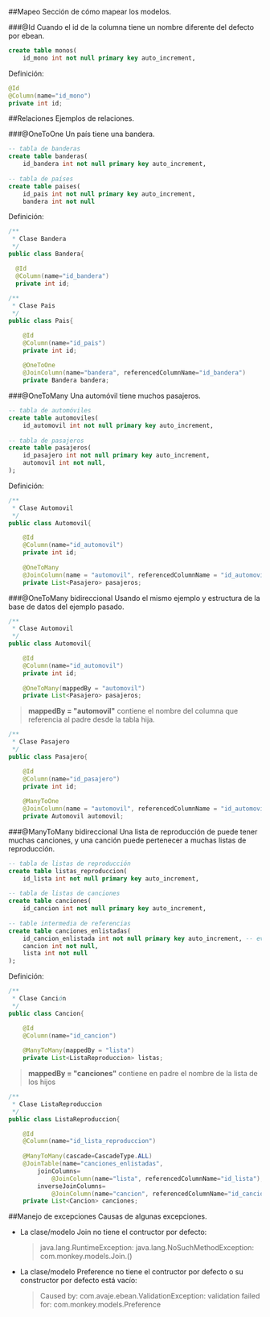 ##Mapeo
Sección de cómo mapear los modelos.

###@Id
Cuando el id de la columna tiene un nombre diferente del defecto por ebean.
```sql
create table monos(
    id_mono int not null primary key auto_increment,
```

Definición:
```java
@Id
@Column(name="id_mono")
private int id;
```


##Relaciones
Ejemplos de relaciones.

###@OneToOne
Un país tiene una bandera.
```sql
-- tabla de banderas
create table banderas(
    id_bandera int not null primary key auto_increment,
    
-- tabla de países
create table paises(
    id_pais int not null primary key auto_increment,
    bandera int not null
```

Definición:
```java
/**
 * Clase Bandera
 */
public class Bandera{

  @Id
  @Column(name="id_bandera")
  private int id;
  
/**
 * Clase Pais
 */
public class Pais{

    @Id
    @Column(name="id_pais")
    private int id;
    
    @OneToOne
    @JoinColumn(name="bandera", referencedColumnName="id_bandera")
    private Bandera bandera;
  ```

###@OneToMany
Una automóvil tiene muchos pasajeros.
```sql
-- tabla de automóviles
create table automoviles(
    id_automovil int not null primary key auto_increment,
    
-- tabla de pasajeros
create table pasajeros(
    id_pasajero int not null primary key auto_increment,
    automovil int not null,
);
```

Definición:
```java
/**
 * Clase Automovil
 */
public class Automovil{

    @Id
    @Column(name="id_automovil")
    private int id;
    
    @OneToMany
    @JoinColumn(name = "automovil", referencedColumnName = "id_automovil")
    private List<Pasajero> pasajeros;
```
    
###@OneToMany bidireccional
Usando el mismo ejemplo y estructura de la base de datos del ejemplo pasado.
```java
/**
 * Clase Automovil
 */
public class Automovil{

    @Id
    @Column(name="id_automovil")
    private int id;
    
    @OneToMany(mappedBy = "automovil")
    private List<Pasajero> pasajeros;
```

> **mappedBy = "automovil"** contiene el nombre del columna que referencia al padre desde la tabla hija.
 
```java   
/**
 * Clase Pasajero
 */
public class Pasajero{

    @Id
    @Column(name="id_pasajero")
    private int id;
    
    @ManyToOne
    @JoinColumn(name = "automovil", referencedColumnName = "id_automovil")
    private Automovil automovil;
```

###@ManyToMany bidireccional
Una lista de reproducción de puede tener muchas canciones, y una canción puede pertenecer a muchas listas de reproducción.
```sql
-- tabla de listas de reproducción
create table listas_reproduccion(
    id_lista int not null primary key auto_increment,
    
-- tabla de listas de canciones
create table canciones(
    id_cancion int not null primary key auto_increment,
    
-- table intermedia de referencias
create table canciones_enlistadas(
    id_cancion_enlistada int not null primary key auto_increment, -- evitar duplicados
    cancion int not null,
    lista int not null
);
```
Definición:
```java   
/**
 * Clase Canción
 */
public class Cancion{

    @Id
    @Column(name="id_cancion")
    
    @ManyToMany(mappedBy = "lista")
    private List<ListaReproduccion> listas;
```
> **mappedBy = "canciones"** contiene en padre el nombre de la lista de los hijos

```java 
/**
 * Clase ListaReproduccion
 */
public class ListaReproduccion{

    @Id
    @Column(name="id_lista_reproduccion")
    
    @ManyToMany(cascade=CascadeType.ALL)
    @JoinTable(name="canciones_enlistadas",
        joinColumns=
            @JoinColumn(name="lista", referencedColumnName="id_lista"),
        inverseJoinColumns=
            @JoinColumn(name="cancion", referencedColumnName="id_cancion"))
    private List<Cancion> canciones;
```

##Manejo de excepciones
Causas de algunas excepciones.

* La clase/modelo Join no tiene el contructor por defecto:
    
    > java.lang.RuntimeException: java.lang.NoSuchMethodException: com.monkey.models.Join.<init>()

* La clase/modelo Preference no tiene el contructor por defecto o su constructor por defecto está vacío:

    > Caused by: com.avaje.ebean.ValidationException: validation failed for: com.monkey.models.Preference


